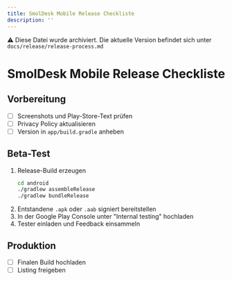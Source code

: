 ```yaml
---
title: SmolDesk Mobile Release Checkliste
description: ''
---
```

⚠️ Diese Datei wurde archiviert. Die aktuelle Version befindet sich unter `docs/release/release-process.md`

# SmolDesk Mobile Release Checkliste

## Vorbereitung
- [ ] Screenshots und Play-Store-Text prüfen
- [ ] Privacy Policy aktualisieren
- [ ] Version in `app/build.gradle` anheben

## Beta-Test
1. Release-Build erzeugen
   ```bash
   cd android
   ./gradlew assembleRelease
   ./gradlew bundleRelease
   ```
2. Entstandene `.apk` oder `.aab` signiert bereitstellen
3. In der Google Play Console unter "Internal testing" hochladen
4. Tester einladen und Feedback einsammeln

## Produktion
- [ ] Finalen Build hochladen
- [ ] Listing freigeben
